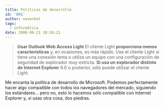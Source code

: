 ```yaml
---
title: Políticas de desarrollo
id: '891'
author: neverbot
tags:
  - informática
date: 2008-08-21 18:26:21
---
```


> **Usar Outlook Web Access Light** El cliente Light **proporciona menos características** y, en ocasiones, es más rápido. Use el cliente Light si tiene una conexión lenta o utiliza un equipo con una configuración de seguridad de explorador muy estricta. **Si usa un explorador distinto de Internet Explorer** 6.0 o posterior, sólo puede utilizar el cliente Light.

Me encanta la política de desarrollo de Microsoft. Podemos perfectamente hacer algo compatible con todos los navegadores del mercado, siguiendo los estándares... pero no, esto lo hacemos sólo compatible con Internet Explorer y, si usas otra cosa, dos piedras.

